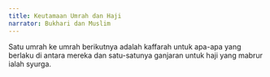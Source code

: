 ```yaml
---
title: Keutamaan Umrah dan Haji
narrator: Bukhari dan Muslim
---
```


Satu umrah ke umrah berikutnya adalah kaffarah untuk apa-apa yang berlaku di antara mereka dan satu-satunya ganjaran untuk haji yang mabrur ialah syurga.
